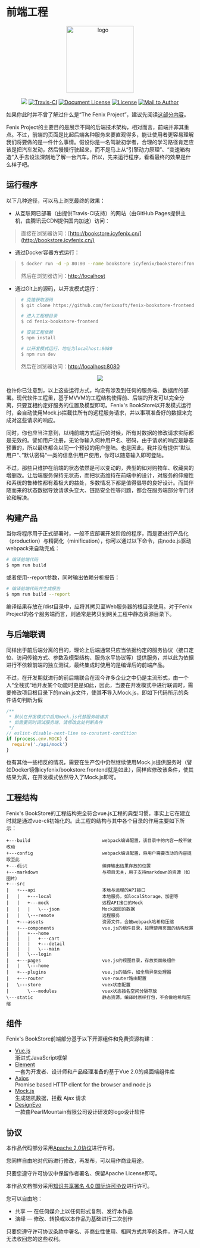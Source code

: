 # 前端工程

<p align="center">
  <a href="https://icyfenix.cn" target="_blank">
    <img width="180" src="https://icyfenix.cn/images/logo-color.png" alt="logo">
  </a>
</p>
<p align="center">
    <a href="https://iycfenix.cn"  style="display:inline-block"><img src="https://icyfenix.cn/images/Release-v1.png"></a>
  <a href="https://travis-ci.com/fenixsoft/fenix-bookstore-frontend" target="_blank"  style="display:inline-block"><img src="https://api.travis-ci.com/fenixsoft/fenix-bookstore-frontend.svg?branch=master" alt="Travis-CI"></a>
  <a href="https://creativecommons.org/licenses/by/4.0/"  target="_blank" style="display:inline-block"><img src="https://icyfenix.cn/images/DocLicense-CC-red.png" alt="Document License"></a>
    <a href="https://www.apache.org/licenses/LICENSE-2.0"  target="_blank" style="display:inline-block"><img src="https://icyfenix.cn/images/License-Apache.png" alt="License"></a>
    <a href="mailto:icyfenix@gmail.com" target="_blank" style="display:inline-block"><img src="https://icyfenix.cn/images/Author-IcyFenix-blue.png" alt="Mail to Author"></a>
</p>

如果你此时并不曾了解过什么是“The Fenix Project”，建议先阅读[这部分内容](https://icyfenix.cn/introduction/about-the-fenix-project.html)。

Fenix Project的主要目的是展示不同的后端技术架构，相对而言，前端并非其重点。不过，前端的页面是比起后端各种服务来要直观得多，能让使用者更容易理解我们将要做的是一件什么事情。假设你是一名驾驶初学者，合理的学习路径肯定应该是把汽车发动，然后慢慢行驶起来，而不是马上从“引擎动力原理”、“变速箱构造”入手去设法深刻地了解一台汽车。所以，先来运行程序，看看最终的效果是什么样子吧。

## 运行程序

以下几种途径，可以马上浏览最终的效果：

- 从互联网已部署（由提供Travis-CI支持）的网站（由GitHub Pages提供主机，由腾讯云CDN提供国内加速）访问：

> 直接在浏览器访问：[http://bookstore.icyfenix.cn/](http://bookstore.icyfenix.cn/)

- 通过Docker容器方式运行：

> ```bash
> $ docker run -d -p 80:80 --name bookstore icyfenix/bookstore:frontend 
> ```
>
> 然后在浏览器访问：[http://localhost](http://localhost)

- 通过Git上的源码，以开发模式运行：
>```bash
># 克隆获取源码
> $ git clone https://github.com/fenixsoft/fenix-bookstore-frontend.git
> 
> # 进入工程根目录
> $ cd fenix-bookstore-frontend
> 
> # 安装工程依赖
> $ npm install
> 
> # 以开发模式运行，地址为localhost:8080
> $ npm run dev
> ```
> 
> 然后在浏览器访问：[http://localhost:8080](http://localhost:8080)
>

<p align="center">
    <img  src="https://raw.githubusercontent.com/fenixsoft/fenix-bookstore-frontend/master/markdown/sshot.jpg" >
</p>

也许你已注意到，以上这些运行方式，均没有涉及到任何的服务端、数据库的部署。现代软件工程里，基于MVVM的工程结构使得前、后端的开发可以完全分离，只要互相约定好服务的位置及模型即可。Fenix's BookStore以开发模式运行时，会自动使用Mock.js拦截住所有的远程服务请求，并以事项准备好的数据来完成对这些请求的响应。

同时，你也应当注意到，以纯前端方式运行的时候，所有对数据的修改请求实际都是无效的。譬如用户注册，无论你输入何种用户名、密码，由于请求的响应是静态预置的，所以最终都会以同一个预设的用户登陆。也是因此，我并没有提供”默认用户“、”默认密码“一类的信息供用户使用，你可以随意输入即可登陆。

不过，那些只维护在前端的状态依然是可以变动的，典型的如对购物车、收藏夹的增删改。让后端服务保持无状态，而把状态维持在前端中的设计，对服务的伸缩性和系统的鲁棒性都有着极大的益处，多数情况下都是值得倡导的良好设计。而其伴随而来的状态数据导致请求头变大、链路安全性等问题，都会在服务端部分专门讨论和解决。

## 构建产品

当你将程序用于正式部署时，一般不应部署开发阶段的程序，而是要进行产品化（production）与精简化（minification），你可以通过以下命令，由node.js驱动webpack来自动完成：

```bash
# 编译前端代码
$ npm run build
```

或者使用--report参数，同时输出依赖分析报告：

```bash
# 编译前端代码并生成报告
$ npm run build --report
```

编译结果存放在/dist目录中，应将其拷贝至Web服务器的根目录使用。对于Fenix Project的各个服务端而言，则通常是拷贝到网关工程中静态资源目录下。

## 与后端联调

同样出于前后端分离的目的，理论上后端通常只应当依据约定的服务协议（接口定位、访问传输方式、参数及模型结构、服务水平协议等）提供服务，并以此为依据进行不依赖前端的独立测试，最终集成时使用的是编译后的前端产品。

不过，在开发期就进行的前后端联合在现今许多企业之中仍是主流形式，由一个人“全栈式”地开发某个功能时更是如此，因此，当要在开发模式中进行联调时，需要修改项目根目录下的main.js文件，使其**不**导入Mock.js，即如下代码所示的条件语句判断为假

```javascript
/**
 * 默认在开发模式中启用mock.js代替服务端请求
 * 如需要同时调试服务端，请修改此处判断条件
 */
// eslint-disable-next-line no-constant-condition
if (process.env.MOCK) {
  require('./api/mock')
}
```

也有其他一些相反的情况，需要在生产包中仍然继续使用Mock.js提供服务时（譬如Docker镜像icyfenix/bookstore:frontend就是如此），同样应修改该条件，使其结果为真，在开发模式依然导入了Mock.js即可。

## 工程结构

Fenix's BookStore的工程结构完全符合vue.js工程的典型习惯，事实上它在建立时就是通过vue-cli初始化的。此工程的结构与其中各个目录的作用主要如下所示：

```
+---build                           webpack编译配置，该目录中的内容一般不做改动
+---config                          webpack编译配置，将用户需要改动的内容提取至此
+---dist                            编译输出结果存放的位置
+---markdown                        与项目无关，用于支持markdown的资源（如图片）
+---src
|   +---api                         本地与远程的API接口
|   |   +---local                   本地服务，如localStorage、加密等
|   |   +---mock                    远程API接口的Mock
|   |   |   \---json                Mock返回的数据
|   |   \---remote                  远程服务
|   +---assets                      资源文件，会被webpack哈希和压缩
|   +---components                  vue.js的组件目录，按照使用页面的结构放置
|   |   +---home
|   |   |   +---cart
|   |   |   +---detail
|   |   |   \---main
|   |   \---login
|   +---pages                       vue.js的视图目录，存放页面级组件
|   |   \---home
|   +---plugins                     vue.js的插件，如全局异常处理器
|   +---router                      vue-router路由配置
|   \---store                       vuex状态配置
|       \---modules                 vuex状态按名空间分隔存放
\---static                          静态资源，编译时原样打包，不会做哈希和压缩
```

## 组件
Fenix's BookStore前端部分基于以下开源组件和免费资源构建：

- [Vue.js](https://cn.vuejs.org/)<br/>
  渐进式JavaScript框架
- [Element](https://element.eleme.cn/#/zh-CN)<br/>
  一套为开发者、设计师和产品经理准备的基于Vue 2.0的桌面端组件库
- [Axios](https://github.com/axios/axios)<br/>
  Promise based HTTP client for the browser and node.js
- [Mock.js](http://mockjs.com/)<br/>
  生成随机数据，拦截 Ajax 请求
- [DesignEvo](https://www.designevo.com/cn)<br/>
  一款由PearlMountain有限公司设计研发的logo设计软件

## 协议

本作品代码部分采用[Apache 2.0协议](https://www.apache.org/licenses/LICENSE-2.0)进行许可。

您同样自由地对代码进行修改，再发布，可以用作商业用途。

只要您遵守许可协议中保留作者署名、保留Apache License即可。

本作品文档部分采用[知识共享署名 4.0 国际许可协议](http://creativecommons.org/licenses/by/4.0/)进行许可。 

您可以自由地：

- 共享 — 在任何媒介上以任何形式复制、发行本作品
- 演绎 — 修改、转换或以本作品为基础进行二次创作

只要您遵守许可协议条款中署名、非商业性使用、相同方式共享的条件，许可人就无法收回您的这些权利。